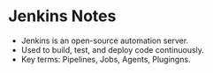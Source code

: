 # Jenkins Notes

- Jenkins is an open-source automation server.
- Used to build, test, and deploy code continuously.
- Key terms: Pipelines, Jobs, Agents, Plugingns.
